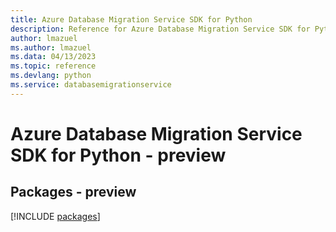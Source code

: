 ```yaml
---
title: Azure Database Migration Service SDK for Python
description: Reference for Azure Database Migration Service SDK for Python
author: lmazuel
ms.author: lmazuel
ms.data: 04/13/2023
ms.topic: reference
ms.devlang: python
ms.service: databasemigrationservice
---
```

# Azure Database Migration Service SDK for Python - preview
## Packages - preview
[!INCLUDE [packages](database-migration-service-index.md)]